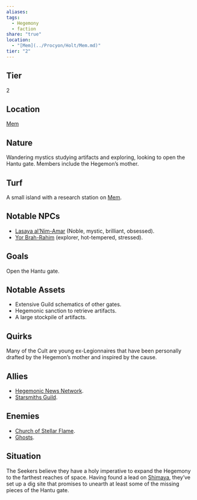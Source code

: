 ```yaml
---
aliases: 
tags:
  - Hegemony
  - faction
share: "true"
location:
  - "[Mem](../Procyon/Holt/Mem.md)"
tier: "2"
---
```

## Tier

2

## Location

[Mem](../Procyon/Holt/Mem.md)

## Nature

Wandering mystics studying artifacts and exploring, looking to open the Hantu gate. Members include the Hegemon’s mother.

## Turf

A small island with a research station on [Mem](../Procyon/Holt/Mem.md).

## Notable NPCs

- [Lasaya al’Nim-Amar](Lasaya%20al%E2%80%99Nim-Amar.md) (Noble, mystic, brilliant, obsessed).
- [Yor Brah-Rahim](Yor%20Brah-Rahim.md) (explorer, hot-tempered, stressed).


## Goals

Open the Hantu gate.

## Notable Assets

- Extensive Guild schematics of other gates.
- Hegemonic sanction to retrieve artifacts.
- A large stockpile of artifacts.


## Quirks

Many of the Cult are young ex-Legionnaires that have been personally drafted by the Hegemon’s mother and inspired by the cause.

## Allies

- [Hegemonic News Network](./Hegemonic%20News%20Network.md).
- [Starsmiths Guild](./Starsmiths%20Guild.md).


## Enemies

- [Church of Stellar Flame](./Church%20of%20Stellar%20Flame.md).
- [Ghosts](./Ghosts.md).


## Situation

The Seekers believe they have a holy imperative to expand the Hegemony to the farthest reaches of space. Having found a lead on [Shimaya](../Procyon/Brekk/Shimaya.md), they’ve set up a dig site that promises to unearth at least some of the missing pieces of the Hantu gate.
